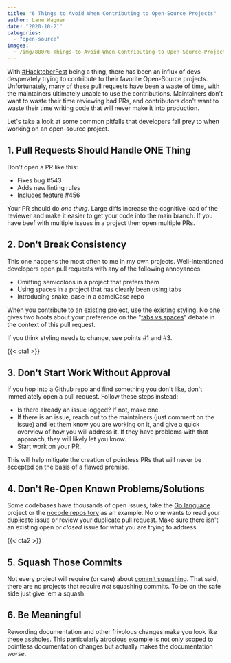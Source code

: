 ```yaml
---
title: "6 Things to Avoid When Contributing to Open-Source Projects"
author: Lane Wagner
date: "2020-10-21"
categories: 
  - "open-source"
images:
  - /img/800/6-Things-to-Avoid-When-Contributing-to-Open-Source-Projects.jpeg
---
```


With [#HacktoberFest](https://hacktoberfest.digitalocean.com/) being a thing, there has been an influx of devs desperately trying to contribute to their favorite Open-Source projects. Unfortunately, many of these pull requests have been a waste of time, with the maintainers ultimately unable to use the contributions. Maintainers don't want to waste their time reviewing bad PRs, and contributors don't want to waste their time writing code that will never make it into production.

Let's take a look at some common pitfalls that developers fall prey to when working on an open-source project.

## 1. Pull Requests Should Handle ONE Thing

Don't open a PR like this:

- Fixes bug #543
- Adds new linting rules
- Includes feature #456

Your PR should do _one thing_. Large diffs increase the cognitive load of the reviewer and make it easier to get your code into the main branch. If you have beef with multiple issues in a project then open multiple PRs.

## 2. Don't Break Consistency

This one happens the most often to me in my own projects. Well-intentioned developers open pull requests with any of the following annoyances:

- Omitting semicolons in a project that prefers them
- Using spaces in a project that has clearly been using tabs
- Introducing snake\_case in a camelCase repo

When you contribute to an existing project, use the existing styling. No one gives two hoots about your preference on the "[tabs vs spaces](https://www.youtube.com/watch?v=SsoOG6ZeyUI)" debate in the context of this pull request.

If you think styling needs to change, see points #1 and #3.

{{< cta1 >}}

## 3. Don't Start Work Without Approval

If you hop into a Github repo and find something you don't like, don't immediately open a pull request. Follow these steps instead:

- Is there already an issue logged? If not, make one.
- If there is an issue, reach out to the maintainers (just comment on the issue) and let them know you are working on it, and give a quick overview of how you will address it. If they have problems with that approach, they will likely let you know.
- Start work on your PR.

This will help mitigate the creation of pointless PRs that will never be accepted on the basis of a flawed premise.

## 4. Don't Re-Open Known Problems/Solutions

Some codebases have thousands of open issues, take the [Go language](https://github.com/golang/go) project or the [nocode repository](https://github.com/kelseyhightower/nocode) as an example. No one wants to read your duplicate issue or review your duplicate pull request. Make sure there isn't an existing open _or closed_ issue for what you are trying to address.

{{< cta2 >}}

## 5. Squash Those Commits

Not every project will require (or care) about [commit squashing](https://github.com/wprig/wprig/wiki/How-to-squash-commits). That said, there are no projects that require _not_ squashing commits. To be on the safe side just give 'em a squash.

## 6. Be Meaningful

Rewording documentation and other frivolous changes make you look like [these assholes](https://github.com/whatwg/html/pulls?q=is%3Apr+is%3Aclosed+label%3Aspam). This particularly [atrocious example](https://github.com/whatwg/html/pull/6075) is not only scoped to pointless documentation changes but actually makes the documentation _worse_.
